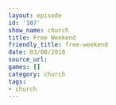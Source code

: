 ```yaml
---
layout: episode
id: '107'
show_name: church
title: Free Weekend
friendly_title: free-weekend
date: 03/08/2018
source_url: 
games: []
category: church
tags:
- church
---
```

